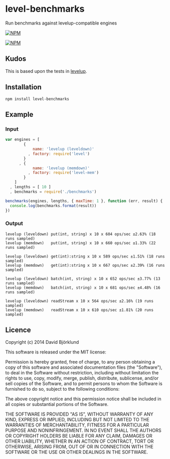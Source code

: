 # level-benchmarks

Run benchmarks against levelup-compatible engines

[![NPM](https://nodei.co/npm/level-benchmarks.png?downloads&stars)](https://nodei.co/npm/level-benchmarks/)

[![NPM](https://nodei.co/npm-dl/level-benchmarks.png)](https://nodei.co/npm/level-benchmarks/)

## Kudos

This is based upon the tests in [levelup](https://www.npmjs.org/package/levelup).

## Installation

```
npm install level-benchmarks
```

## Example

### Input

```javascript
var engines = [
        {
            name: 'levelup (leveldown)'
          , factory: require('level')
        }
      , {
            name: 'levelup (memdown)'
          , factory: require('level-mem')
        }
    ]
  , lengths = [ 10 ]
  , benchmarks = require('./benchmarks')

benchmarks(engines, lengths, { maxTime: 1 }, function (err, result) {
  console.log(benchmarks.format(result))
})
```

### Output

```
levelup (leveldown) put(int, string) x 10 x 604 ops/sec ±2.63% (18 runs sampled)
levelup (memdown)   put(int, string) x 10 x 660 ops/sec ±1.33% (22 runs sampled)

levelup (leveldown) get(int):string x 10 x 589 ops/sec ±1.51% (18 runs sampled)
levelup (memdown)   get(int):string x 10 x 667 ops/sec ±2.39% (16 runs sampled)

levelup (leveldown) batch(int, string) x 10 x 652 ops/sec ±3.77% (13 runs sampled)
levelup (memdown)   batch(int, string) x 10 x 681 ops/sec ±4.48% (16 runs sampled)

levelup (leveldown) readStream x 10 x 564 ops/sec ±2.16% (19 runs sampled)
levelup (memdown)   readStream x 10 x 610 ops/sec ±1.81% (20 runs sampled)
```

## Licence

Copyright (c) 2014 David Björklund

This software is released under the MIT license:

Permission is hereby granted, free of charge, to any person obtaining a copy
of this software and associated documentation files (the "Software"), to deal
in the Software without restriction, including without limitation the rights
to use, copy, modify, merge, publish, distribute, sublicense, and/or sell
copies of the Software, and to permit persons to whom the Software is
furnished to do so, subject to the following conditions:

The above copyright notice and this permission notice shall be included in
all copies or substantial portions of the Software.

THE SOFTWARE IS PROVIDED "AS IS", WITHOUT WARRANTY OF ANY KIND, EXPRESS OR
IMPLIED, INCLUDING BUT NOT LIMITED TO THE WARRANTIES OF MERCHANTABILITY,
FITNESS FOR A PARTICULAR PURPOSE AND NONINFRINGEMENT. IN NO EVENT SHALL THE
AUTHORS OR COPYRIGHT HOLDERS BE LIABLE FOR ANY CLAIM, DAMAGES OR OTHER
LIABILITY, WHETHER IN AN ACTION OF CONTRACT, TORT OR OTHERWISE, ARISING FROM,
OUT OF OR IN CONNECTION WITH THE SOFTWARE OR THE USE OR OTHER DEALINGS IN
THE SOFTWARE.
